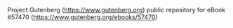 Project Gutenberg (https://www.gutenberg.org) public repository for
eBook #57470 (https://www.gutenberg.org/ebooks/57470)
